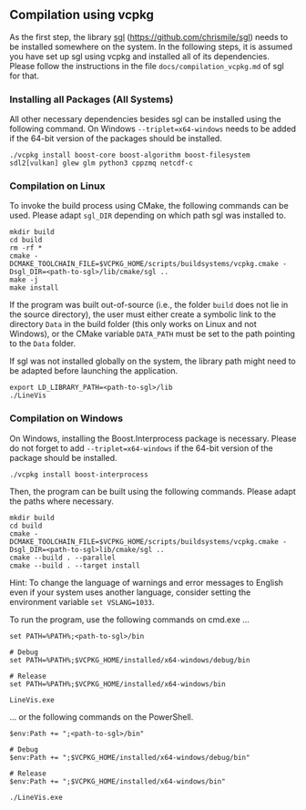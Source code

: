 ## Compilation using vcpkg

As the first step, the library [sgl](https://github.com/chrismile/sgl) (https://github.com/chrismile/sgl) needs to be
installed somewhere on the system. In the following steps, it is assumed you have set up sgl using vcpkg and installed
all of its dependencies. Please follow the instructions in the file `docs/compilation_vcpkg.md` of sgl for that.


### Installing all Packages (All Systems)

All other necessary dependencies besides sgl can be installed using the following command.
On Windows `--triplet=x64-windows` needs to be added if the 64-bit version of the packages should be installed.

```
./vcpkg install boost-core boost-algorithm boost-filesystem sdl2[vulkan] glew glm python3 cppzmq netcdf-c
```


### Compilation on Linux

To invoke the build process using CMake, the following commands can be used.
Please adapt `sgl_DIR` depending on which path sgl was installed to.

```
mkdir build
cd build
rm -rf *
cmake -DCMAKE_TOOLCHAIN_FILE=$VCPKG_HOME/scripts/buildsystems/vcpkg.cmake -Dsgl_DIR=<path-to-sgl>/lib/cmake/sgl ..
make -j
make install
```

If the program was built out-of-source (i.e., the folder `build` does not lie in the source directory), the user must
either create a symbolic link to the directory `Data` in the build folder (this only works on Linux and not Windows),
or the CMake variable `DATA_PATH` must be set to the path pointing to the `Data` folder.

If sgl was not installed globally on the system, the library path might need to be adapted before launching the
application.

```
export LD_LIBRARY_PATH=<path-to-sgl>/lib
./LineVis
```


### Compilation on Windows

On Windows, installing the Boost.Interprocess package is necessary.
Please do not forget to add `--triplet=x64-windows` if the 64-bit version of the package should be installed.

```
./vcpkg install boost-interprocess
```

Then, the program can be built using the following commands. Please adapt the paths where necessary.

```
mkdir build
cd build
cmake -DCMAKE_TOOLCHAIN_FILE=$VCPKG_HOME/scripts/buildsystems/vcpkg.cmake -Dsgl_DIR=<path-to-sgl>lib/cmake/sgl ..
cmake --build . --parallel
cmake --build . --target install
```

Hint: To change the language of warnings and error messages to English even if your system uses another language,
consider setting the environment variable `set VSLANG=1033`.

To run the program, use the following commands on cmd.exe ...

```
set PATH=%PATH%;<path-to-sgl>/bin

# Debug
set PATH=%PATH%;$VCPKG_HOME/installed/x64-windows/debug/bin

# Release
set PATH=%PATH%;$VCPKG_HOME/installed/x64-windows/bin

LineVis.exe
```

... or the following commands on the PowerShell.

```
$env:Path += ";<path-to-sgl>/bin"

# Debug
$env:Path += ";$VCPKG_HOME/installed/x64-windows/debug/bin"

# Release
$env:Path += ";$VCPKG_HOME/installed/x64-windows/bin"

./LineVis.exe
```
